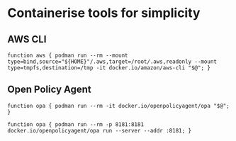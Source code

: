 # Containerise tools for simplicity

## AWS CLI

```
function aws { podman run --rm --mount type=bind,source="${HOME}"/.aws,target=/root/.aws,readonly --mount type=tmpfs,destination=/tmp -it docker.io/amazon/aws-cli "$@"; }
```

## Open Policy Agent

```
function opa { podman run --rm -it docker.io/openpolicyagent/opa "$@"; }
```

```
function opa { podman run --rm -p 8181:8181 docker.io/openpolicyagent/opa run --server --addr :8181; }
```


